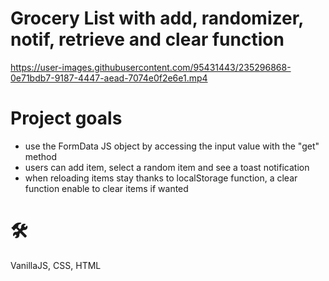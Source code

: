# Grocery List with add, randomizer, notif, retrieve and clear function

https://user-images.githubusercontent.com/95431443/235296868-0e71bdb7-9187-4447-aead-7074e0f2e6e1.mp4


# Project goals
- use the FormData JS object by accessing the input value with the "get" method
- users can add item, select a random item and see a toast notification
- when reloading items stay thanks to localStorage function, a clear function enable to clear items if wanted

# 🛠️
VanillaJS, CSS, HTML
